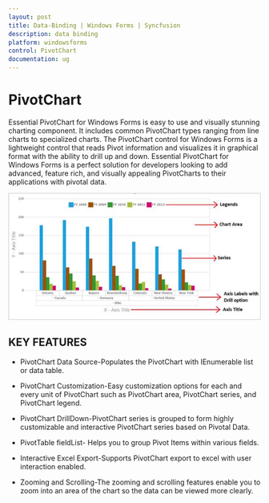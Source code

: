 ```yaml
---
layout: post
title: Data-Binding | Windows Forms | Syncfusion
description: data binding
platform: windowsforms
control: PivotChart
documentation: ug
---
```


# PivotChart

Essential PivotChart for Windows Forms is easy to use and visually stunning charting component. It includes common PivotChart types ranging from line charts to specialized charts. The PivotChart control for Windows Forms is a lightweight control that reads Pivot information and visualizes it in graphical format with the ability to drill up and down. Essential PivotChart for Windows Forms is a perfect solution for developers looking to add advanced, feature rich, and visually appealing PivotCharts to their applications with pivotal data.


![](Overview_images/overview_img1.jpg)

## KEY FEATURES

* PivotChart Data Source-Populates the PivotChart with IEnumerable list or data table.

* PivotChart Customization-Easy customization options for each and every unit of PivotChart such as PivotChart area, PivotChart series, and PivotChart legend.

* PivotChart DrillDown-PivotChart series is grouped to form highly customizable and interactive PivotChart series based on Pivotal Data.

* PivotTable fieldList- Helps you to group Pivot Items within various fields.

* Interactive Excel Export-Supports PivotChart export to excel with user interaction enabled.

* Zooming and Scrolling-The zooming and scrolling features enable you to zoom into an area of the chart so the data can be viewed more clearly.